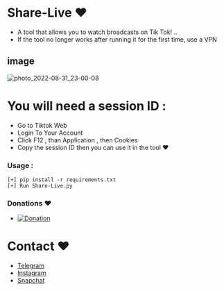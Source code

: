 # Share-Live ❤

- A tool that allows you to watch broadcasts on Tik Tok! ..
- If the tool no longer works after running it for the first time, use a VPN 

## image 

![photo_2022-08-31_23-00-08](https://user-images.githubusercontent.com/84299287/187771861-8acea823-8cfd-4fda-929a-115151f5cf3f.jpg)

# You will need a session ID :
   - Go to Tiktok Web
   - Login To Your Account
   - Click F12 , than Application , then Cookies
   - Copy the session ID then you can use it in the tool ❤

### Usage :
   ```
   [+] pip install -r requirements.txt
   [+] Run Share-Live.py
   ```
   

### Donations ❤
- [![Donation](https://img.shields.io/badge/bitcoin-donate-yellow.svg)](https://www.up-00.com/i/00230/f3redhkz0pf8.jpg)

# Contact ❤
- [Telegram](https://t.me/ik48x)
- [Instagram](https://www.instagram.com/j4s_8/)
- [Snapchat](https://www.snapchat.com/add/j4s_8)
